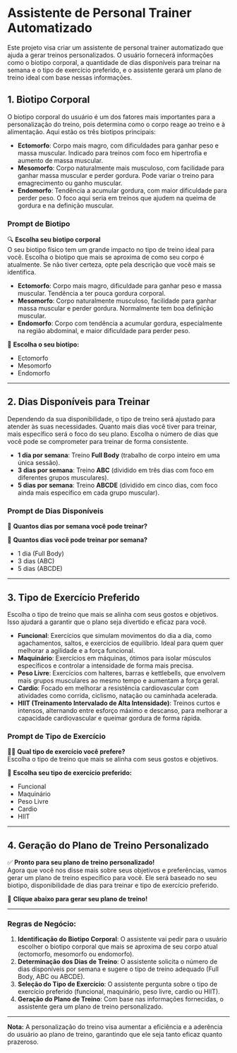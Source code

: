 # Assistente de Personal Trainer Automatizado

Este projeto visa criar um assistente de personal trainer automatizado que ajuda a gerar treinos personalizados. O usuário fornecerá informações como o biotipo corporal, a quantidade de dias disponíveis para treinar na semana e o tipo de exercício preferido, e o assistente gerará um plano de treino ideal com base nessas informações.

## 1. Biotipo Corporal

O biotipo corporal do usuário é um dos fatores mais importantes para a personalização do treino, pois determina como o corpo reage ao treino e à alimentação. Aqui estão os três biotipos principais:

- **Ectomorfo**: Corpo mais magro, com dificuldades para ganhar peso e massa muscular. Indicado para treinos com foco em hipertrofia e aumento de massa muscular.
- **Mesomorfo**: Corpo naturalmente mais musculoso, com facilidade para ganhar massa muscular e perder gordura. Pode variar o treino para emagrecimento ou ganho muscular.
- **Endomorfo**: Tendência a acumular gordura, com maior dificuldade para perder peso. O foco aqui seria em treinos que ajudem na queima de gordura e na definição muscular.

### Prompt de Biotipo

🔍 **Escolha seu biotipo corporal**  
O seu biotipo físico tem um grande impacto no tipo de treino ideal para você. Escolha o biotipo que mais se aproxima de como seu corpo é atualmente. Se não tiver certeza, opte pela descrição que você mais se identifica.

- **Ectomorfo**: Corpo mais magro, dificuldade para ganhar peso e massa muscular. Tendência a ter pouca gordura corporal.
- **Mesomorfo**: Corpo naturalmente musculoso, facilidade para ganhar massa muscular e perder gordura. Normalmente tem boa definição muscular.
- **Endomorfo**: Corpo com tendência a acumular gordura, especialmente na região abdominal, e maior dificuldade para perder peso.

🔄 **Escolha o seu biotipo:**  
- Ectomorfo  
- Mesomorfo  
- Endomorfo  

---

## 2. Dias Disponíveis para Treinar

Dependendo da sua disponibilidade, o tipo de treino será ajustado para atender às suas necessidades. Quanto mais dias você tiver para treinar, mais específico será o foco do seu plano. Escolha o número de dias que você pode se comprometer para treinar de forma consistente.

- **1 dia por semana**: Treino **Full Body** (trabalho de corpo inteiro em uma única sessão).
- **3 dias por semana**: Treino **ABC** (dividido em três dias com foco em diferentes grupos musculares).
- **5 dias por semana**: Treino **ABCDE** (dividido em cinco dias, com foco ainda mais específico em cada grupo muscular).

### Prompt de Dias Disponíveis

📅 **Quantos dias por semana você pode treinar?**

🔄 **Quantos dias você pode treinar por semana?**  
- 1 dia (Full Body)  
- 3 dias (ABC)  
- 5 dias (ABCDE)  

---

## 3. Tipo de Exercício Preferido

Escolha o tipo de treino que mais se alinha com seus gostos e objetivos. Isso ajudará a garantir que o plano seja divertido e eficaz para você.

- **Funcional**: Exercícios que simulam movimentos do dia a dia, como agachamentos, saltos, e exercícios de equilíbrio. Ideal para quem quer melhorar a agilidade e a força funcional.
- **Maquinário**: Exercícios em máquinas, ótimos para isolar músculos específicos e controlar a intensidade de forma mais precisa.
- **Peso Livre**: Exercícios com halteres, barras e kettlebells, que envolvem mais grupos musculares ao mesmo tempo e aumentam a força geral.
- **Cardio**: Focado em melhorar a resistência cardiovascular com atividades como corrida, ciclismo, natação ou caminhada acelerada.
- **HIIT (Treinamento Intervalado de Alta Intensidade)**: Treinos curtos e intensos, alternando entre esforço máximo e descanso, para melhorar a capacidade cardiovascular e queimar gordura de forma rápida.

### Prompt de Tipo de Exercício

🏋️‍♂️ **Qual tipo de exercício você prefere?**  
Escolha o tipo de treino que mais se alinha com seus gostos e objetivos.

🔄 **Escolha seu tipo de exercício preferido:**  
- Funcional  
- Maquinário  
- Peso Livre  
- Cardio  
- HIIT  

---

## 4. Geração do Plano de Treino Personalizado

✅ **Pronto para seu plano de treino personalizado!**  
Agora que você nos disse mais sobre seus objetivos e preferências, vamos gerar um plano de treino específico para você. Ele será baseado no seu biotipo, disponibilidade de dias para treinar e tipo de exercício preferido.

🔄 **Clique abaixo para gerar seu plano de treino!**

---

### Regras de Negócio:
1. **Identificação do Biotipo Corporal**: O assistente vai pedir para o usuário escolher o biotipo corporal que mais se aproxima de seu corpo atual (ectomorfo, mesomorfo ou endomorfo).
2. **Determinação dos Dias de Treino**: O assistente solicita o número de dias disponíveis por semana e sugere o tipo de treino adequado (Full Body, ABC ou ABCDE).
3. **Seleção do Tipo de Exercício**: O assistente pergunta sobre o tipo de exercício preferido (funcional, maquinário, peso livre, cardio ou HIIT).
4. **Geração do Plano de Treino**: Com base nas informações fornecidas, o assistente gera um plano de treino personalizado.

---

**Nota:** A personalização do treino visa aumentar a eficiência e a aderência do usuário ao plano de treino, garantindo que ele seja tanto eficaz quanto prazeroso.
